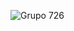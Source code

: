 ![Grupo 726](https://github.com/Juan-Sebastian-Rios-Martinez/juan-sebastian-rios-martinez/assets/47394043/f56329f2-33e5-4e5d-bd6d-8fba183b1ac3)

